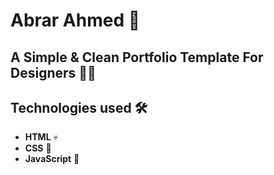 # Abrar Ahmed 🦄

## A Simple & Clean Portfolio Template For Designers 👨‍💻

## Technologies used 🛠️

- **HTML** 💀
- **CSS** 🌈
- **JavaScript** 🧠
